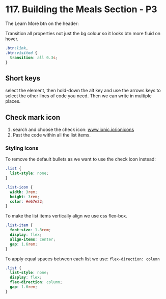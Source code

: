 # 117. Building the Meals Section - P3

The Learn More btn on the header:

Transition all properties not just the bg colour so it looks btn more fluid on hover.

```css
.btn:link,
.btn:visited {
  transition: all 0.3s;
}
```

## Short keys

select the element, then hold-down the alt key and use the arrows keys to select the other lines of code you need. Then we can write in multiple places.

## Check mark icon

1. search and choose the check icon: www.ionic.io/ionicons
2. Past the code within all the list items.

### Styling icons

To remove the default bullets as we want to use the check icon instead:

```css
.list {
  list-style: none;
}
```

```css
.list-icon {
  width: 3rem;
  height: 3rem;
  color: #e67e22;
}
```

To make the list items vertically align we use css flex-box.

```css
.list-item {
  font-size: 1.8rem;
  display: flex;
  align-items: center;
  gap: 1.6rem;
}
```

To apply equal spaces between each list we use: `flex-direction: column`

```css
.list {
  list-style: none;
  display: flex;
  flex-direction: column;
  gap: 1.6rem;
}
```

